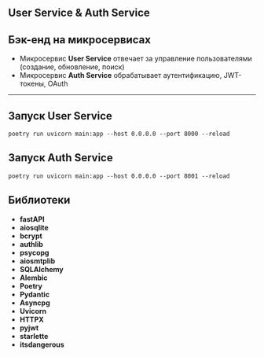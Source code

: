 ## User Service & Auth Service
## Бэк-енд на микросервисах

- Микросервис **User Service** отвечает за управление пользователями (создание, обновление, поиск)
- Микросервис **Auth Service** обрабатывает аутентификацию, JWT-токены, OAuth 
---
## Запуск User Service
```shell
poetry run uvicorn main:app --host 0.0.0.0 --port 8000 --reload
```

## Запуск Auth Service
```shell
poetry run uvicorn main:app --host 0.0.0.0 --port 8001 --reload
```

## Библиотеки
- **fastAPI**
- **aiosqlite**
- **bcrypt**
- **authlib**
- **psycopg**
- **aiosmtplib**
- **SQLAlchemy**
- **Alembic**
- **Poetry**
- **Pydantic**
- **Asyncpg**
- **Uvicorn**
- **HTTPX**
- **pyjwt**
- **starlette**
- **itsdangerous**
